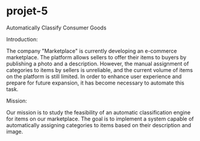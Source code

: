 # projet-5

Automatically Classify Consumer Goods

Introduction:

The company "Marketplace" is currently developing an e-commerce marketplace. The platform allows sellers to offer their items to buyers by publishing a photo and a description. However, the manual assignment of categories to items by sellers is unreliable, and the current volume of items on the platform is still limited. In order to enhance user experience and prepare for future expansion, it has become necessary to automate this task.

Mission:

Our mission is to study the feasibility of an automatic classification engine for items on our marketplace. The goal is to implement a system capable of automatically assigning categories to items based on their description and image.
